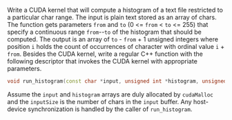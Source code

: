 Write a CUDA kernel that will compute a histogram of a text file restricted to a particular char range. The input is plain text stored as an array of chars. The function gets parameters `from` and `to` (0 <= `from` < `to` <= 255) that specify a continuous range `from`--`to` of the histogram that should be computed. The output is an array of `to` - `from` + 1 unsigned integers where position `i` holds the count of occurrences of character with ordinal value `i` + `from`. Besides the CUDA kernel, write a regular C++ function with the following descriptor that invokes the CUDA kernel with appropriate parameters.
```c++
void run_histogram(const char *input, unsigned int *histogram, unsigned int inputSize, int from, int to)
```
Assume the `input` and `histogram` arrays are duly allocated by `cudaMalloc` and the `inputSize` is the number of chars in the `input` buffer. Any host-device synchronization is handled by the caller of `run_histogram`.
